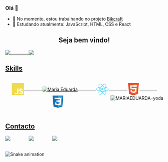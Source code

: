 ### Olá 👋

<!--
**araujoeduarda/araujoeduarda** is a ✨ _special_ ✨ repository because its `README.md` (this file) appears on your GitHub profile.

-->

- 🔭 No momento, estou trabalhando no projeto [Bikcraft](https://araujoeduarda.github.io/bikcraft/)
- 🌱 Estudando atualmente: JavaScript, HTML, CSS e React 

<div align="center">
<h2> Seja bem vindo!</h2>
</div>

 <div>
  <a href="https://github.com/araujoeduarda">
   <img align="center" height="170" src="https://github-readme-stats.vercel.app/api/top-langs/?username=araujoeduarda&layout=compact&langs_count=16&theme=dracula"/>
    &nbsp;&nbsp;&nbsp;&nbsp;&nbsp;&nbsp;&nbsp;&nbsp;&nbsp;&nbsp;&nbsp;&nbsp;&nbsp;
  <img align="center" src="https://github-readme-stats.vercel.app/api?username=araujoeduarda&show_icons=true&theme=dracula&include_all_commits=true&count_private=true&hide=issues"/>
</div>
 
 ## Skills
<div align="center"><br>
  <img height="40" align="center" alt="Maria Eduarda" height="30" width="40" src="https://raw.githubusercontent.com/devicons/devicon/master/icons/javascript/javascript-plain.svg">
 &nbsp;&nbsp;&nbsp;&nbsp;&nbsp;&nbsp;&nbsp;&nbsp;&nbsp;&nbsp;&nbsp;&nbsp;&nbsp;
 <img height="40" align="center" alt="Maria Eduarda" height="30" width="50" src="https://user-images.githubusercontent.com/113942221/215266874-f90aede2-5292-4e0b-9c50-8c1259cbd836.svg">
  &nbsp;&nbsp;&nbsp;&nbsp;&nbsp;&nbsp;&nbsp;&nbsp;&nbsp;&nbsp;&nbsp;&nbsp;&nbsp;
  <img height="40" align="center" alt="Maria Eduarda" height="30" width="40" src="https://raw.githubusercontent.com/devicons/devicon/master/icons/react/react-original.svg">
 &nbsp;&nbsp;&nbsp;&nbsp;&nbsp;&nbsp;&nbsp;&nbsp;&nbsp;&nbsp;&nbsp;&nbsp;&nbsp;
  <img height="40" align="center" alt="MARIAEDUARDA=HTML" height="30" width="40" src="https://raw.githubusercontent.com/devicons/devicon/master/icons/html5/html5-original.svg">
 &nbsp;&nbsp;&nbsp;&nbsp;&nbsp;&nbsp;&nbsp;&nbsp;&nbsp;&nbsp;&nbsp;&nbsp;&nbsp;
  <img height="40" align="center" alt="MARIAEDUARDA=CSS" height="30" width="40" src="https://raw.githubusercontent.com/devicons/devicon/master/icons/css3/css3-original.svg">
  <img align="right" height="180em" alt="MARIAEDUARDA=yoda" src="https://media.giphy.com/media/l44Qqz6gO6JiVV3pu/giphy.gif">

 
</div>


</br>

## Contacto 
<div> 
  <a href="https://www.linkedin.com/in/maria-eduarda-soares-araujo-b63313181/" target="_blank"><img src="https://img.shields.io/badge/-LinkedIn-%230077B5?style=for-the-badge&logo=linkedin&logoColor=white" target="_blank"></a> 
 &nbsp;&nbsp;&nbsp;&nbsp;&nbsp;&nbsp;&nbsp;&nbsp;&nbsp;&nbsp;&nbsp;&nbsp;&nbsp;
  <a href="https://instagram.com/mariaeduardaaraujc" target="_blank"><img src="https://img.shields.io/badge/-Instagram-%23E4405F?style=for-the-badge&logo=instagram&logoColor=white" target="_blank"></a>
  &nbsp;&nbsp;&nbsp;&nbsp;&nbsp;&nbsp;&nbsp;&nbsp;&nbsp;&nbsp;&nbsp;&nbsp;&nbsp;
  <a href = "mailto: maeduardaaraujo01@gmail.com"><img src="https://img.shields.io/badge/-Gmail-%23333?style=for-the-badge&logo=gmail&logoColor=white" target="_blank"></a>
 </br>
</br>
 
  ![Snake animation](https://github.com/araujoeduarda/araujoeduarda/blob/output/github-contribution-grid-snake.svg)
 
</div>
